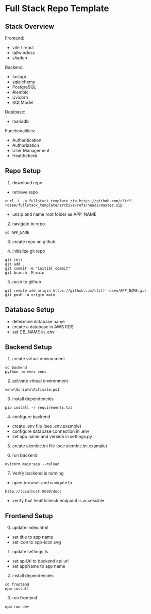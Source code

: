 # Full Stack Repo Template

## Stack Overview

Frontend:
- vite / react
- tailwindcss
- shadcn

Backend:
- fastapi
- sqlalchemy
- PostgreSQL
- Alembic
- Uvicorn
- SQLModel

Database:
- mariadb

Functionalities:
- Authentication
- Authorization
- User Management
- Healthcheck

## Repo Setup

1. download repo
- retrieve repo
```
curl -L -o fullstack_template.zip https://github.com/cliff-rosen/fullstack_template/archive/refs/heads/master.zip
```
- unzip and name root folder as APP_NAME

2. navigate to repo
```
cd APP_NAME
```

3. create repo on github

4. initialize git repo
```
git init
git add .
git commit -m "initial commit"
git branch -M main
```

5. push to github
```
git remote add origin https://github.com/cliff-rosen/APP_NAME.git
git push -u origin main
```


## Database Setup
- determine database name
- create a database in AWS RDS
- set DB_NAME in .env

## Backend Setup

1. create virtual environment
```
cd backend
python -m venv venv
```

2. activate virtual environment
```
venv\Scripts\Activate.ps1
```

3. install dependencies
```
pip install -r requirements.txt
```

4. configure backend
- create .env file (see .env.example)
- configure database connection in .env
- set app name and version in settings.py

5. create alembic.ini file (see alembic.ini.example)


6. run backend
```
uvicorn main:app --reload
``` 

7. Verify backend is running
- open browser and navigate to
```
http://localhost:8000/docs
```

- verify that healthcheck endpoint is accessible


## Frontend Setup

0. update index.html
- set title to app name
- set icon to app-icon.svg

1. update settings.ts   
- set apiUrl to backend api url
- set appName to app name

2. install dependencies
```
cd frontend
npm install
```

3. run frontend
```
npm run dev
```

